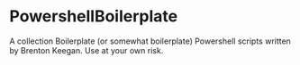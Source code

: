 PowershellBoilerplate
=====================

A collection Boilerplate (or somewhat boilerplate) Powershell scripts written by Brenton Keegan. Use at your own risk.


